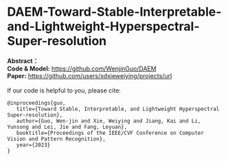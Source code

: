 # DAEM-Toward-Stable-Interpretable-and-Lightweight-Hyperspectral-Super-resolution
**Abstract：** <br />
**Code & Model:** https://github.com/WenjinGuo/DAEM <br />
**Paper:** https://github.com/users/xdxieweiying/projects/url<br />
<br />
If our code is helpful to you, please cite:
```
@inproceedings{guo,
   title={Toward Stable, Interpretable, and Lightweight Hyperspectral Super-resolution},
   author={Guo, Wen-jin and Xie, Weiying and Jiang, Kai and Li, Yunsong and Lei, Jie and Fang, Leyuan},
   booktitle={Proceedings of the IEEE/CVF Conference on Computer Vision and Pattern Recognition},
   year={2023}
}
```
